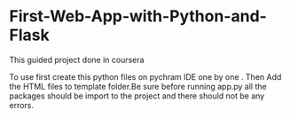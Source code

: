 # First-Web-App-with-Python-and-Flask
This guided project done in coursera 

To use first create this python files on pychram IDE one by one .
Then Add the HTML files to template folder.Be sure before running 
app.py all the packages should be import to the project and there 
should not be any errors.
